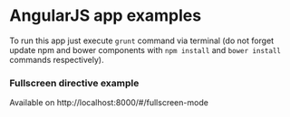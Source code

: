 # AngularJS app examples

To run this app just execute `grunt` command via terminal (do not forget update npm and bower components
with `npm install` and `bower install` commands respectively).

### Fullscreen directive example

Available on http://localhost:8000/#/fullscreen-mode